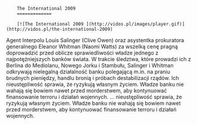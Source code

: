 
        The International 2009 
        =============
        
        [![The International 2009 ](http://vidos.pl/images/player.gif)](http://vidos.pl/the-international-2009)
        
        
 Agent Interpolu Louis Salinger (Clive Owen) oraz asystentka prokuratora generalnego Eleanor Whitman (Naomi Watts) za wszelką cenę pragną doprowadzić przed oblicze sprawiedliwości władze jednego z najpotężniejszych banków świata. W trakcie śledztwa, które prowadzi ich z Berlina do Mediolanu, Nowego Jorku i Stambułu, Salinger i Whitman odkrywają nielegalną działalność banku polegającą m.in. na praniu brudnych pieniędzy, handlu bronią i próbach destabilizacji rządów. Ich nieustępliwość sprawia, że ryzykują własnym życiem. Władze banku nie wahają się bowiem nawet przed morderstwem, aby kontynuować finansowanie terroru i działań wojennych.  ... nieustępliwość sprawia, że ryzykują własnym życiem. Władze banku nie wahają się bowiem nawet przed morderstwem, aby kontynuować finansowanie terroru i działań wojennych.
    